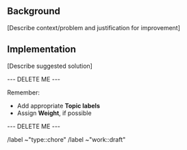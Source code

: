 ## Background

[Describe context/problem and justification for improvement]

## Implementation

[Describe suggested solution]

--- DELETE ME ---

Remember:

- Add appropriate **Topic labels**
- Assign **Weight**, if possible

--- DELETE ME ---

/label ~"type::chore"
/label ~"work::draft"
